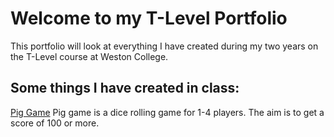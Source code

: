 # Welcome to my T-Level Portfolio

This portfolio will look at everything I have created during my two years on the T-Level course at Weston College.

## Some things I have created in class:

[Pig Game](PigGame.md)
Pig game is a dice rolling game for 1-4 players. The aim is to get a score of 100 or more.
